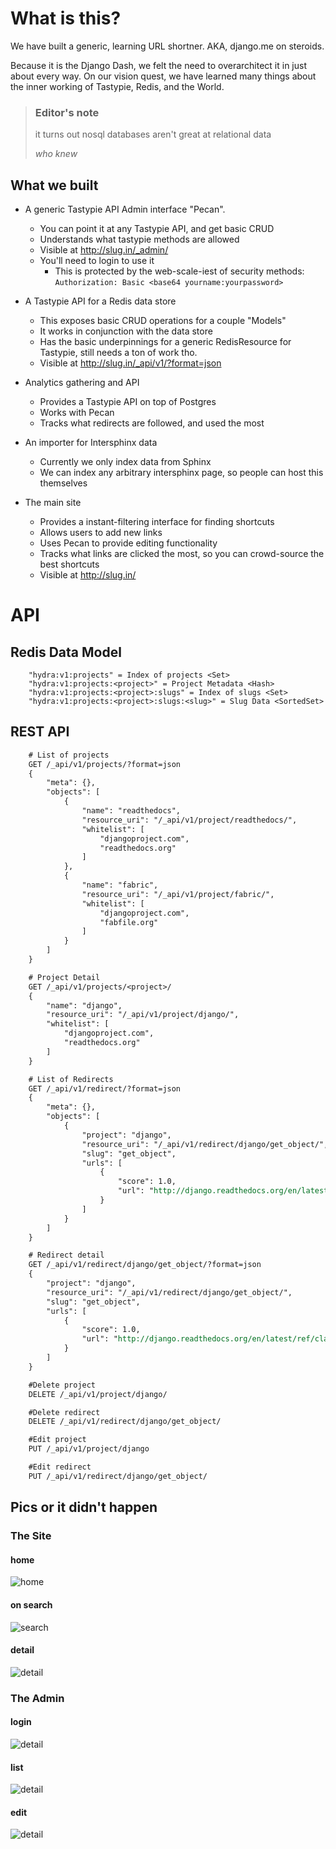 What is this?
=============

We have built a generic, learning URL shortner. AKA, django.me on steroids.

Because it is the Django Dash, we felt the need to overarchitect it in just
about every way. On our vision quest, we have learned many things about the
inner working of Tastypie, Redis, and the World.

> ### Editor's note
>
> it turns out nosql databases aren't great at relational data
>
> *who knew*

What we built
-------------

* A generic Tastypie API Admin interface "Pecan".
    * You can point it at any Tastypie API, and get basic CRUD
    * Understands what tastypie methods are allowed
    * Visible at http://slug.in/_admin/
    * You'll need to login to use it
        * This is protected by the web-scale-iest of security methods: `Authorization: Basic <base64 yourname:yourpassword>`

* A Tastypie API for a Redis data store
    * This exposes basic CRUD operations for a couple "Models"
    * It works in conjunction with the data store
    * Has the basic underpinnings for a generic RedisResource for Tastypie,
      still needs a ton of work tho.
    * Visible at http://slug.in/_api/v1/?format=json

* Analytics gathering and API
    * Provides a Tastypie API on top of Postgres
    * Works with Pecan
    * Tracks what redirects are followed, and used the most

* An importer for Intersphinx data
    * Currently we only index data from Sphinx
    * We can index any arbitrary intersphinx page, so people can host this themselves

* The main site
    * Provides a instant-filtering interface for finding shortcuts
    * Allows users to add new links
    * Uses Pecan to provide editing functionality
    * Tracks what links are clicked the most, so you can crowd-source the best
      shortcuts
    * Visible at http://slug.in/

API
===

Redis Data Model
----------------

```
    "hydra:v1:projects" = Index of projects <Set>
    "hydra:v1:projects:<project>" = Project Metadata <Hash>
    "hydra:v1:projects:<project>:slugs" = Index of slugs <Set>
    "hydra:v1:projects:<project>:slugs:<slug>" = Slug Data <SortedSet>
```

REST API
--------

```rest
    # List of projects
    GET /_api/v1/projects/?format=json
    {
        "meta": {},
        "objects": [
            {
                "name": "readthedocs",
                "resource_uri": "/_api/v1/project/readthedocs/",
                "whitelist": [
                    "djangoproject.com",
                    "readthedocs.org"
                ]
            },
            {
                "name": "fabric",
                "resource_uri": "/_api/v1/project/fabric/",
                "whitelist": [
                    "djangoproject.com",
                    "fabfile.org"
                ]
            }
        ]
    }

    # Project Detail
    GET /_api/v1/projects/<project>/
    {
        "name": "django",
        "resource_uri": "/_api/v1/project/django/",
        "whitelist": [
            "djangoproject.com",
            "readthedocs.org"
        ]
    }

    # List of Redirects
    GET /_api/v1/redirect/?format=json
    {
        "meta": {},
        "objects": [
            {
                "project": "django",
                "resource_uri": "/_api/v1/redirect/django/get_object/",
                "slug": "get_object",
                "urls": [
                    {
                        "score": 1.0,
                        "url": "http://django.readthedocs.org/en/latest/ref/class-based-views/mixins-single-object.html#django.views.generic.detail.SingleObjectMixin.get_object"
                    }
                ]
            }
        ]
    }

    # Redirect detail
    GET /_api/v1/redirect/django/get_object/?format=json
    {
        "project": "django",
        "resource_uri": "/_api/v1/redirect/django/get_object/",
        "slug": "get_object",
        "urls": [
            {
                "score": 1.0,
                "url": "http://django.readthedocs.org/en/latest/ref/class-based-views/mixins-single-object.html#django.views.generic.detail.SingleObjectMixin.get_object"
            }
        ]
    }

    #Delete project
    DELETE /_api/v1/project/django/

    #Delete redirect
    DELETE /_api/v1/redirect/django/get_object/

    #Edit project
    PUT /_api/v1/project/django

    #Edit redirect
    PUT /_api/v1/redirect/django/get_object/

```

Pics or it didn't happen
------------------------

### The Site

#### home

![home](https://dl.dropbox.com/u/15509266/ddash2012/site_home.png)

#### on search

![search](https://dl.dropbox.com/u/15509266/ddash2012/site_home_list.png)

#### detail

![detail](https://dl.dropbox.com/u/15509266/ddash2012/site_detail.png)

### The Admin

#### login

![detail](https://dl.dropbox.com/u/15509266/ddash2012/admin_login.png)

#### list

![detail](https://dl.dropbox.com/u/15509266/ddash2012/admin_list.png)

#### edit

![detail](https://dl.dropbox.com/u/15509266/ddash2012/admin_edit.png)
